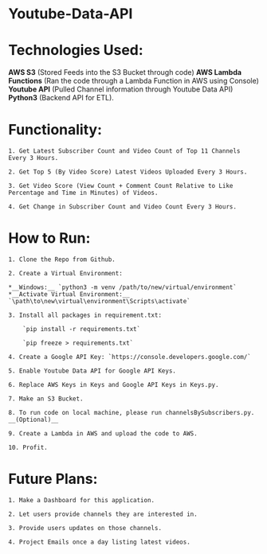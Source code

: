Youtube-Data-API
===

Technologies Used:
===

__AWS S3__ (Stored Feeds into the S3 Bucket through code)
__AWS Lambda Functions__ (Ran the code through a Lambda Function in AWS using Console)
__Youtube API__ (Pulled Channel information through Youtube Data API)
__Python3__ (Backend API for ETL).

Functionality:
===

    1. Get Latest Subscriber Count and Video Count of Top 11 Channels Every 3 Hours.
    
    2. Get Top 5 (By Video Score) Latest Videos Uploaded Every 3 Hours.
    
    3. Get Video Score (View Count + Comment Count Relative to Like Percentage and Time in Minutes) of Videos.
    
    4. Get Change in Subscriber Count and Video Count Every 3 Hours.

How to Run:
===

    1. Clone the Repo from Github.

    2. Create a Virtual Environment:

    *__Windows:__ `python3 -m venv /path/to/new/virtual/environment`
    *__Activate Virtual Environment:__ `\path\to\new\virtual\environment\Scripts\activate`

    3. Install all packages in requirement.txt:

        `pip install -r requirements.txt`

        `pip freeze > requirements.txt`
    
    4. Create a Google API Key: `https://console.developers.google.com/`

    5. Enable Youtube Data API for Google API Keys.

    6. Replace AWS Keys in Keys and Google API Keys in Keys.py.

    7. Make an S3 Bucket.

    8. To run code on local machine, please run channelsBySubscribers.py. __(Optional)__

    9. Create a Lambda in AWS and upload the code to AWS.

    10. Profit.

Future Plans:
===

    1. Make a Dashboard for this application.
    
    2. Let users provide channels they are interested in.
    
    3. Provide users updates on those channels.
    
    4. Project Emails once a day listing latest videos.

